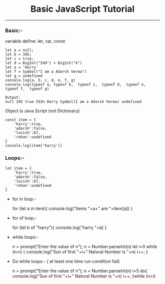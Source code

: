 <h1 align="center"> Basic JavaScript Tutorial </h1> 

---------

### Basic:-

variable define: let, var, const

    let a = null;
    let b = 345;
    let c = true;
    let d = BigInt("549") + BigInt("4")
    let e = 'Harry'
    let f = Symbol("I am a Adarsh Verma")
    let g = undefined
    console.log(a, b, c, d, e, f, g)
    console.log(typeof a, typeof b,  typeof c,  typeof d,  typeof e, typeof f,  typeof g)

    Output:
    null 345 true 553n Harry Symbol(I am a Adarsh Verma) undefined

Object is Java Script (not Dictionary)

    const item = {
        'harry':true,
        'adarsh':false,
        'lovish':67,
        'rohan':undefined
    }
    console.log(item['harry'])

### Loops:-

    let item = {
        'harry':true,
        'adarsh':false,
        'lovish':67,
        'rohan':undefined
    }

- for in loop:-

    for (let a in item){
        console.log("items "+a+" are "+item[a])
    }

- for of loop;-

    for (let b of "harry"){
        console.log("harry "+b)
    }

- while loops:-
 
    n = prompt("Enter the value of n");
    n = Number.parseInt(n)
    let i=0
    while (n>i) {
        console.log("Sun of first "+i+" Natural Number is "+n)
        i++;
    }

- Do while loops:- ( at least one time run condition fail)

    n = prompt("Enter the value of n");
    n = Number.parseInt(n)
    i=5
    do{
        console.log("Sun of first "+i+" Natural Number is "+n)
        i++;
    }while (n>i)

